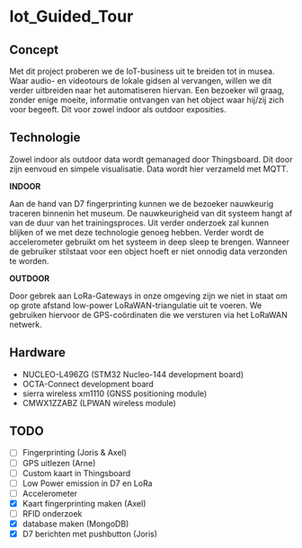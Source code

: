# Iot_Guided_Tour
## Concept

Met dit project proberen we de IoT-business uit te breiden tot in musea. Waar audio- en videotours de lokale gidsen al vervangen, willen we dit verder uitbreiden naar het automatiseren hiervan. Een bezoeker wil graag, zonder enige moeite, informatie ontvangen van het object waar hij/zij zich voor begeeft. Dit voor zowel indoor als outdoor exposities.

## Technologie

Zowel indoor als outdoor data wordt gemanaged door Thingsboard. Dit door zijn eenvoud en simpele visualisatie. Data wordt hier verzameld met MQTT.

**INDOOR**

Aan de hand van D7 fingerprinting kunnen we de bezoeker nauwkeurig traceren binnenin het museum. De nauwkeurigheid van dit systeem hangt af van de duur van het trainingsproces. Uit verder onderzoek zal kunnen blijken of we met deze technologie genoeg hebben.
Verder wordt de accelerometer gebruikt om het systeem in deep sleep te brengen. Wanneer de gebruiker stilstaat voor een object hoeft er niet onnodig data verzonden te worden.

**OUTDOOR**

Door gebrek aan LoRa-Gateways in onze omgeving zijn we niet in staat om op grote afstand low-power LoRaWAN-triangulatie uit te voeren. We gebruiken hiervoor de GPS-coördinaten die we versturen via het LoRaWAN netwerk.

## Hardware
* NUCLEO-L496ZG (STM32 Nucleo-144 development board)
* OCTA-Connect development board
* sierra wireless xm1110 (GNSS positioning module)
* CMWX1ZZABZ (LPWAN wireless module)

## TODO
- [ ] Fingerprinting (Joris & Axel)
- [ ] GPS uitlezen (Arne)
- [ ] Custom kaart in Thingsboard
- [ ] Low Power emission in D7 en LoRa
- [ ] Accelerometer
- [x] Kaart fingerprinting maken (Axel)
- [ ] RFID onderzoek
- [x] database maken (MongoDB)
- [x] D7 berichten met pushbutton (Joris)
